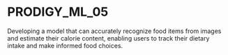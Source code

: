 # PRODIGY_ML_05
Developing a model that can accurately recognize food items from images and estimate their calorie content, enabling users to track their dietary intake and make informed food choices.

